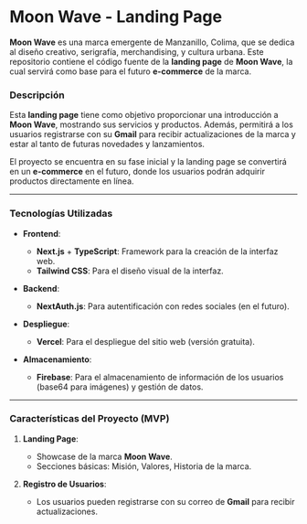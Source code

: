 # Moon Wave - Landing Page

**Moon Wave** es una marca emergente de Manzanillo, Colima, que se dedica al diseño creativo, serigrafía, merchandising, y cultura urbana. Este repositorio contiene el código fuente de la **landing page** de **Moon Wave**, la cual servirá como base para el futuro **e-commerce** de la marca.

### **Descripción**

Esta **landing page** tiene como objetivo proporcionar una introducción a **Moon Wave**, mostrando sus servicios y productos. Además, permitirá a los usuarios registrarse con su **Gmail** para recibir actualizaciones de la marca y estar al tanto de futuras novedades y lanzamientos. 

El proyecto se encuentra en su fase inicial y la landing page se convertirá en un **e-commerce** en el futuro, donde los usuarios podrán adquirir productos directamente en línea.

---

### **Tecnologías Utilizadas**

- **Frontend**:
  - **Next.js** + **TypeScript**: Framework para la creación de la interfaz web.
  - **Tailwind CSS**: Para el diseño visual de la interfaz.
  
- **Backend**:
  - **NextAuth.js**: Para autentificación con redes sociales (en el futuro).

- **Despliegue**:
  - **Vercel**: Para el despliegue del sitio web (versión gratuita).
  
- **Almacenamiento**:
  - **Firebase**: Para el almacenamiento de información de los usuarios (base64 para imágenes) y gestión de datos.

---

### **Características del Proyecto (MVP)**

1. **Landing Page**:
   - Showcase de la marca **Moon Wave**.
   - Secciones básicas: Misión, Valores, Historia de la marca.
   
2. **Registro de Usuarios**:
   - Los usuarios pueden registrarse con su correo de **Gmail** para recibir actualizaciones.

